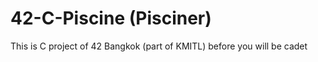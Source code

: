 # 42-C-Piscine (Pisciner)
This is  C project of 42 Bangkok (part of KMITL) before you will be cadet
